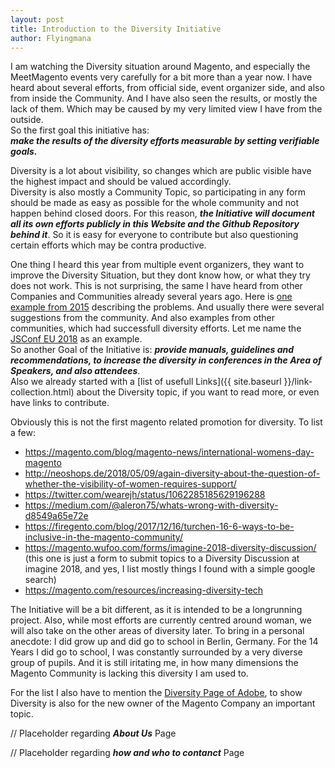 ```yaml
---
layout: post
title: Introduction to the Diversity Initiative
author: Flyingmana
---
```


I am watching the Diversity situation around Magento,
and especially the MeetMagento events very carefully for a bit more than a year now.
I have heard about several efforts,
from official side, event organizer side, and also from inside the Community.
And I have also seen the results, or mostly the lack of them.
Which may be caused by my very limited view I have from the outside.  
So the first goal this initiative has:  
***make the results of the diversity efforts measurable by setting verifiable goals.***

<!--more-->

Diversity is a lot about visibility, so changes which are public visible have the highest impact and should be valued accordingly.  
Diversity is also mostly a Community Topic, so participating in any form should be made as easy as possible for the whole community and not happen behind closed doors. For this reason, ***the Initiative will document all its own efforts publicly in this Website and the Github Repository behind it***. So it is easy for everyone to contribute but also questioning certain efforts which may be contra productive.

One thing I heard this year from multiple event organizers, they want to improve the Diversity Situation,
but they dont know how, or what they try does not work.
This is not surprising, the same I have heard from other Companies and Communities already several years ago.
Here is [one example from 2015](https://philsturgeon.uk/feminism/2015/08/17/women-speaker-ratio-conversation-loop/) describing the problems.
And usually there were several suggestions from the community. And also examples from other communities, which had successfull diversity efforts. Let me name the [JSConf EU 2018](https://2018.jsconf.eu/speakers/) as an example.  
So another Goal of the Initiative is: ***provide manuals, guidelines and recommendations, to increase the diversity in conferences in the Area of Speakers, and also attendees***.  
Also we already started with a [list of usefull Links]({{ site.baseurl }}/link-collection.html) about the Diversity topic, if you want to read more, or even have links to contribute.

Obviously this is not the first magento related promotion for diversity.
To list a few:  

* <https://magento.com/blog/magento-news/international-womens-day-magento>
* <http://neoshops.de/2018/05/09/again-diversity-about-the-question-of-whether-the-visibility-of-women-requires-support/>
* <https://twitter.com/wearejh/status/1062285185629196288>
* <https://medium.com/@aleron75/whats-wrong-with-diversity-d8549a65e72e>
* <https://firegento.com/blog/2017/12/16/turchen-16-6-ways-to-be-inclusive-in-the-magento-community/>
* <https://magento.wufoo.com/forms/imagine-2018-diversity-discussion/> (this one is just a form to submit topics to a Diversity Discussion at imagine 2018, and yes, I list mostly things I found with a simple google search)
* <https://magento.com/resources/increasing-diversity-tech>

The Initiative will be a bit different, as it is intended to be a longrunning project.
Also, while most efforts are currently centred around woman, we will also take on the other areas of diversity later.
To bring in a personal anecdote: I did grow up and did go to school in Berlin, Germany. For the 14 Years I did go to school, I was constantly surrounded by a very diverse group of pupils. And it is still iritating me, in how many dimensions the Magento Community is lacking this diversity I am used to.

For the list I also have to mention the [Diversity Page of Adobe](https://www.adobe.com/diversity.html), to show Diversity is also for the new owner of the Magento Company an important topic.


// Placeholder regarding ***About Us*** Page


// Placeholder regarding ***how and who to contanct*** Page

